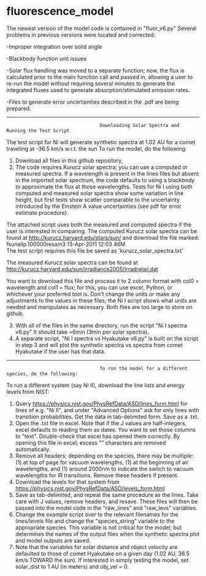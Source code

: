 # fluorescence_model

The newest version of the model code is contained in "fluor_v6.py"
Several problems in previous versions were located and corrected:

-Improper integration over solid angle

-Blackbody function unit issues

-Solar flux handling was moved to a separate function; now, the flux is calculated prior to the main function call and passed in, allowing a user to re-run the model
without requiring several minutes to generate the integrated fluxes used to generate absorption/stimulated emission rates.

-Files to generate error uncertainties described in the .pdf are being prepared.

----
                                      Downloading Solar Spectra and Running the Test Script
The test script for Ni will generate synthetic spectra at 1.02 AU for a comet traveling at -36.5 km/s w.r.t. the sun
To run the model, do the following:

1. Download all files in this github repository,
2. The code requires Kurucz solar spectra; you can use a computed or measured spectra. If a wavelength is present in the lines files but absent in the imported solar spectrum,
the code defaults to using a blackbody to approximate the flux at those wavelengths. Tests for Ni I using both computed and measured solar spectra show some variation in line height, but first tests show scatter comparable to the uncertainty introduced by the Einstein A value uncertainties (see pdf for error estimate procedure). 

The attached script uses both the measured and computed spectra if the user is interested in comparing. 
The computed Kurucz solar spectra can be found at
http://kurucz.harvard.edu/stars/sun/
and download the file marked: fsunallp.100000resam3   13-Apr-2011 12:03   46M  
The test script requires this file be saved as 'kurucz_solar_spectra.txt'

The measured Kurucz solar spectra can be found at 
http://kurucz.harvard.edu/sun/irradiance2005/irradrelwl.dat

You want to download this file and process it to 2 column format with col0 = wavelength and col1 = flux; for this, you can use excel, Python, or whichever your preferred tool is. Don't change the units or make any adjustments to the values in these files; the Ni I script shows what units are needed and manipulates as necessary. Both files are too large to store on github.

3. With all of the files in the same directory, run the script "Ni I spectra v6.py" It should take ~6min (3min per solar spectra). 
4. A separate script, "Ni I spectra vs Hyakutake v6.py" is built on the script in step 3 and will plot the synthetic spectra vs spectra from comet Hyakutake if the user has that data.

----
                                      To run the model for a different species, do the following:
To run a different system (say Ni II), download the line lists and energy levels from NIST:
1. Query https://physics.nist.gov/PhysRefData/ASD/lines_form.html for lines of e.g. "Ni II", and under "Advanced Options" ask for only lines with transition probabilities. Get the data in tab-delimited form. Save as a .txt.
2. Open the .txt file in excel. Note that if the J values are half-integers, excel defaults to reading them as dates. You want to set those columns to "text". Double-check that excel has opened them correctly. By opening this file in excel, excess "" characters are removed automatically.
3. Remove all headers; depending on the species, there may be multiple: (1) at top of page for vacuum wavelengths, (1) at the beginning of air wavelengths, and (1) around 2000nm to indicate the switch to vacuum wavelengths for IR transitions. Remove these headers if present.
4. Download the levels for that system from https://physics.nist.gov/PhysRefData/ASD/levels_form.html
5. Save as tab-delimited, and repeat the same procedure as the lines. Take care with J values, remove headers, and resave. These files will then be passed into the model code in the "raw_lines" and "raw_levs" variables.
6. Change the example script over to the relevant filenames for the lines/levels file and change the "species_string" variable to the appropriate species. This variable is not critical for the model, but determines the names of the output files when the synthetic spectra plot and model outputs are saved.
7. Note that the variables for solar distance and object velocity are defaulted to those of comet Hyakutake on a given day (1.02 AU, 36.5 km/s TOWARD the sun). If interested in simply testing the model, set solar_dist to 1 AU (in meters) and obj_vel = 0.

